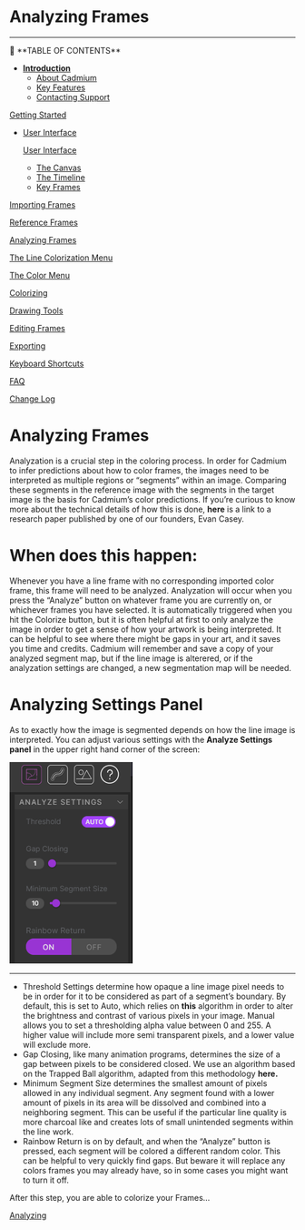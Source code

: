 # Analyzing Frames

---

<aside>
📜 **TABLE OF CONTENTS**

- [**Introduction**](../Cadmium%20Technical%20Documentation%2022ebf2ac914780e38715f6f9f06d9432.md)
    - [About Cadmium](../Cadmium%20Technical%20Documentation%2022ebf2ac914780e38715f6f9f06d9432.md)
    - [Key Features](../Cadmium%20Technical%20Documentation%2022ebf2ac914780e38715f6f9f06d9432.md)
    - [Contacting Support](../Cadmium%20Technical%20Documentation%2022ebf2ac914780e38715f6f9f06d9432.md)

[Getting Started](Getting%20Started%2022ebf2ac9147815ea681d7184c0029b0.md)

- [User Interface](User%20Interface%2022ebf2ac9147814bb34adaacff5e8ad8.md)
    
    [User Interface](User%20Interface%2022ebf2ac9147814bb34adaacff5e8ad8.md)
    
    - [The Canvas](User%20Interface%2022ebf2ac9147814bb34adaacff5e8ad8.md)
    - [The Timeline](User%20Interface%2022ebf2ac9147814bb34adaacff5e8ad8.md)
    - [Key Frames](User%20Interface%2022ebf2ac9147814bb34adaacff5e8ad8.md)

[Importing Frames](Importing%20Frames%2022ebf2ac914781148e2efef468b66e13.md)

[Reference Frames](Reference%20Frames%2022ebf2ac9147811b93f3f52d4f96aefb.md)

[Analyzing Frames](Analyzing%20Frames%2022ebf2ac9147815d8274e3ee2004ffe0.md)

[The Line Colorization Menu](The%20Line%20Colorization%20Menu%2022ebf2ac914781829ec0c0d0a4deec5c.md)

[The Color Menu](The%20Color%20Menu%2022ebf2ac914781c7af45d71b6cc890b6.md)

[Colorizing](Colorizing%2022ebf2ac914781b595cccbef7aee6ce2.md)

[Drawing Tools](Drawing%20Tools%2022ebf2ac9147813c9bf6f7b901dbda0b.md)

[Editing Frames](Editing%20Frames%2022ebf2ac91478143b255da248016bf81.md)

[Exporting](Exporting%2022ebf2ac91478124ba83e5064ecc8c1b.md)

[Keyboard Shortcuts](Keyboard%20Shortcuts%2022ebf2ac914781a1a536ed6f8d9d1141.md)

[FAQ](FAQ%2022ebf2ac914781aa9fd7c05c7d0683c9.md)

[Change Log](Change%20Log%2022ebf2ac9147816e8718e9dade5087a0.md)

</aside>

# Analyzing Frames

Analyzation is a crucial step in the coloring process. In order for Cadmium to infer predictions about how to color frames, the images need to be interpreted as multiple regions or “segments” within an image. Comparing these segments in the reference image with the segments in the target image is the basis for Cadmium’s color predictions. If you’re curious to know more about the technical details of how this is done, **here** is a link to a research paper published by one of our founders, Evan Casey.

# When does this happen:

Whenever you have a line frame with no corresponding imported color frame, this frame will need to be analyzed. Analyzation will occur when you press the “Analyze” button on whatever frame you are currently on, or whichever frames you have selected. It is automatically triggered when you hit the Colorize button, but it is often helpful at first to only analyze the image in order to get a sense of how your artwork is being interpreted. It can be helpful to see where there might be gaps in your art, and it saves you time and credits. Cadmium will remember and save a copy of your analyzed segment map, but if the line image is alterered, or if the analyzation settings are changed, a new segmentation map will be needed.

# Analyzing Settings Panel

As to exactly how the image is segmented depends on how the line image is interpreted.  You can adjust various settings with the **Analyze Settings panel**  in the upper right hand corner of the screen:

![image.png](Analyzing%20Frames%2022ebf2ac9147815d8274e3ee2004ffe0/image.png)

---

- Threshold Settings determine how opaque a line image pixel needs to be in order for it to be considered as part of a segment’s boundary. By default, this is set to Auto, which relies on **this** algorithm in order to alter the brightness and contrast of various pixels in your image. Manual allows you to set a thresholding alpha value between 0 and 255. A higher value will include more semi transparent pixels, and a lower value will exclude more.
- Gap Closing, like many animation programs, determines the size of a gap between pixels to be considered closed. We use an algorithm based on the Trapped Ball algorithm, adapted from this methodology **here.**
- Minimum Segment Size determines the smallest amount of pixels allowed in any individual segment. Any segment found with a lower amount of pixels in its area will be dissolved and combined into a neighboring segment. This can be useful if the particular line quality is more charcoal like and creates lots of small unintended segments within the line work.
- Rainbow Return is on by default, and when the “Analyze” button is pressed, each segment will be colored a different random color. This can be helpful to very quickly find gaps. But beware it will replace any colors frames you may already have, so in some cases you might want to turn it off.

After this step, you are able to colorize your Frames…

[Analyzing](Analyzing%20Frames%2022ebf2ac9147815d8274e3ee2004ffe0/Analyzing%2022ebf2ac9147812c84cde6511a502316.md)